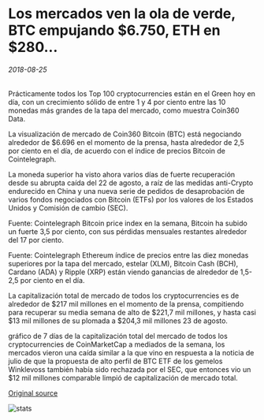 # Los mercados ven la ola de verde, BTC empujando $6.750, ETH en $280...

###### 2018-08-25

Prácticamente todos los Top 100 cryptocurrencies están en el Green hoy en día, con un crecimiento sólido de entre 1 y 4 por ciento entre las 10 monedas más grandes de la tapa del mercado, como muestra Coin360 Data.

La visualización de mercado de Coin360 Bitcoin (BTC) está negociando alrededor de $6.696 en el momento de la prensa, hasta alrededor de 2,5 por ciento en el día, de acuerdo con el índice de precios Bitcoin de Cointelegraph.

La moneda superior ha visto ahora varios días de fuerte recuperación desde su abrupta caída del 22 de agosto, a raíz de las medidas anti-Crypto endurecido en China y una nueva serie de pedidos de desaprobación de varios fondos negociados con Bitcoin (ETFs) por los valores de los Estados Unidos y Comisión de cambio (SEC).

Fuente: Cointelegraph Bitcoin price index en la semana, Bitcoin ha subido un fuerte 3,5 por ciento, con sus pérdidas mensuales restantes alrededor del 17 por ciento.

Fuente: Cointelegraph Ethereum índice de precios entre las diez monedas superiores por la tapa del mercado, estelar (XLM), Bitcoin Cash (BCH), Cardano (ADA) y Ripple (XRP) están viendo ganancias de alrededor de 1,5-2,5 por ciento en el día.

La capitalización total de mercado de todos los cryptocurrencies es de alrededor de $217 mil millones en el momento de la prensa, compitiendo para recuperar su media semana de alto de $221,7 mil millones, y hasta casi $13 mil millones de su plomada a $204,3 mil millones 23 de agosto.

gráfico de 7 días de la capitalización total del mercado de todos los cryptocurrencies de CoinMarketCap a mediados de la semana, los mercados vieron una caída similar a la que vino en respuesta a la noticia de julio de que la propuesta de alto perfil de BTC ETF de los gemelos Winklevoss también había sido rechazada por el SEC, que entonces vio un $12 mil millones comparable limpió de capitalización de mercado total.

[Original source](https://cointelegraph.com/news/markets-see-wave-of-green-btc-pushing-6-750-eth-at-280)

![stats](https://c.statcounter.com/11760860/0/a89fa40b/1/ "stats")